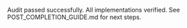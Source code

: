 Audit passed successfully. All implementations verified. See POST_COMPLETION_GUIDE.md for next steps.